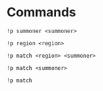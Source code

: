 Commands
========


`!p summoner <summoner>`

`!p region <region>`

`!p match <region> <summoner>`

`!p match <summoner>`

`!p match`


